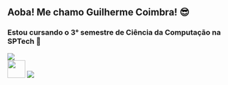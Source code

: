 ## Aoba! Me chamo Guilherme Coimbra! 😎

### Estou cursando o 3° semestre de Ciência da Computação na SPTech 💙

<a href="https://github.com/Gui-Coimbra">
  <img align="center" src="https://github-readme-stats.vercel.app/api/top-langs/?username=Gui-Coimbra&theme=dracula&hide_langs_below=1&count_private=true" />
</a>

<div> 
  <a href="https://www.beecrowd.com.br/judge/pt/profile/686779" target="_blank"><img src="https://camo.githubusercontent.com/38d44389f0e6e510bcd916cffb484df9026d4d374160c290f94d1d3db4efb3ca/68747470733a2f2f7777772e62656563726f77642e636f6d2e62722f686f6d652f77702d636f6e74656e742f75706c6f6164732f323032312f30382f62656563726f77645f5f726f786f486f72436c65616e2d736d616c6c2d504e472d312e706e67" height="40em" target="_blank"></a>
  <a href="https://instagram.com/eoguilerme" target="_blank"><img src="https://img.shields.io/badge/-Instagram-%23E4405F?style=for-the-badge&logo=instagram&logoColor=white" target="_blank"></a>
</div>
